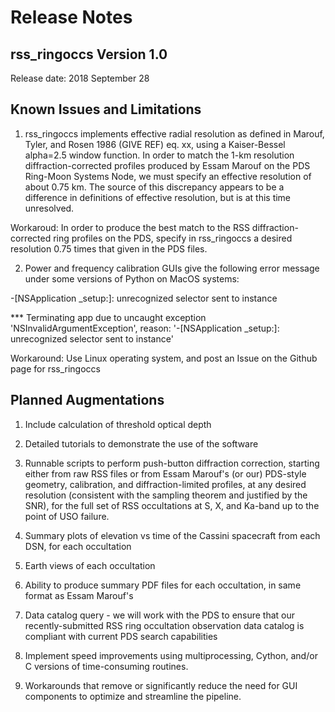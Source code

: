 # Release Notes #

## rss_ringoccs Version 1.0 ##

Release date: 2018 September 28

## Known Issues and Limitations ##
1. rss_ringoccs implements effective radial resolution as defined in Marouf, Tyler, and Rosen 1986 (GIVE REF) eq. xx, using a Kaiser-Bessel alpha=2.5 window function. In order to match the 1-km resolution diffraction-corrected profiles produced by Essam Marouf on the PDS Ring-Moon Systems Node, we must specify an effective resolution of about 0.75 km. The source of this discrepancy appears to be a difference in definitions of effective resolution, but is at this time unresolved.

Workaroud: In order to produce the best match to the RSS diffraction-corrected ring profiles on the PDS, specify in rss_ringoccs a desired resolution 0.75 times that given in the PDS files.

2. Power and frequency calibration GUIs give the following error message under some versions of Python on MacOS systems:

-[NSApplication _setup:]: unrecognized selector sent to instance

*** Terminating app due to uncaught exception 'NSInvalidArgumentException', reason: '-[NSApplication _setup:]: unrecognized selector sent to instance'

Workaround: Use Linux operating system, and post an Issue on the Github page for rss_ringoccs

## Planned Augmentations ##

1. Include calculation of threshold optical depth

2. Detailed tutorials to demonstrate the use of the software

3. Runnable scripts to perform push-button diffraction correction, starting either from raw RSS files or from Essam Marouf's (or our) PDS-style geometry, calibration, and diffraction-limited profiles, at any desired resolution (consistent with the sampling theorem and justified by the SNR), for the full set of RSS occultations at S, X, and Ka-band up to the point of USO failure.

4. Summary plots of elevation vs time of the Cassini spacecraft from each DSN, for each occultation

5. Earth views of each occultation

6. Ability to produce summary PDF files for each occultation, in same format as Essam Marouf's

7. Data catalog query - we will work with the PDS to ensure that our recently-submitted RSS ring occultation observation data catalog is compliant with current PDS search capabilities

8. Implement speed improvements using multiprocessing, Cython, and/or C versions of time-consuming routines.

9. Workarounds that remove or significantly reduce the need for GUI components to optimize and streamline the pipeline.
